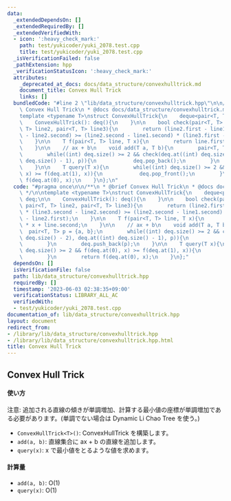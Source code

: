```yaml
---
data:
  _extendedDependsOn: []
  _extendedRequiredBy: []
  _extendedVerifiedWith:
  - icon: ':heavy_check_mark:'
    path: test/yukicoder/yuki_2078.test.cpp
    title: test/yukicoder/yuki_2078.test.cpp
  _isVerificationFailed: false
  _pathExtension: hpp
  _verificationStatusIcon: ':heavy_check_mark:'
  attributes:
    _deprecated_at_docs: docs/data_structure/convexhulltrick.md
    document_title: Convex Hull Trick
    links: []
  bundledCode: "#line 2 \"lib/data_structure/convexhulltrick.hpp\"\n\n/**\n * @brief\
    \ Convex Hull Trick\n * @docs docs/data_structure/convexhulltrick.md\n */\n\n\
    template <typename T>\nstruct ConvexHullTrick{\n    deque<pair<T, T>> deq;\n\n\
    \    ConvexHullTrick(): deq(){\n    }\n\n    bool check(pair<T, T> line1, pair<T,\
    \ T> line2, pair<T, T> line3){\n        return (line2.first - line1.first) * (line3.second\
    \ - line2.second) >= (line2.second - line1.second) * (line3.first - line2.first);\n\
    \    }\n\n    T f(pair<T, T> line, T x){\n        return line.first * x + line.second;\n\
    \    }\n\n    // ax + b\n    void add(T a, T b){\n        pair<T, T> p = {a, b};\n\
    \        while((int) deq.size() >= 2 && check(deq.at((int) deq.size() - 2), deq.at((int)\
    \ deq.size() - 1), p)){\n            deq.pop_back();\n        }\n        deq.push_back(p);\n\
    \    }\n\n    T query(T x){\n        while((int) deq.size() >= 2 && f(deq.at(0),\
    \ x) >= f(deq.at(1), x)){\n            deq.pop_front();\n        }\n        return\
    \ f(deq.at(0), x);\n    }\n};\n"
  code: "#pragma once\n\n/**\n * @brief Convex Hull Trick\n * @docs docs/data_structure/convexhulltrick.md\n\
    \ */\n\ntemplate <typename T>\nstruct ConvexHullTrick{\n    deque<pair<T, T>>\
    \ deq;\n\n    ConvexHullTrick(): deq(){\n    }\n\n    bool check(pair<T, T> line1,\
    \ pair<T, T> line2, pair<T, T> line3){\n        return (line2.first - line1.first)\
    \ * (line3.second - line2.second) >= (line2.second - line1.second) * (line3.first\
    \ - line2.first);\n    }\n\n    T f(pair<T, T> line, T x){\n        return line.first\
    \ * x + line.second;\n    }\n\n    // ax + b\n    void add(T a, T b){\n      \
    \  pair<T, T> p = {a, b};\n        while((int) deq.size() >= 2 && check(deq.at((int)\
    \ deq.size() - 2), deq.at((int) deq.size() - 1), p)){\n            deq.pop_back();\n\
    \        }\n        deq.push_back(p);\n    }\n\n    T query(T x){\n        while((int)\
    \ deq.size() >= 2 && f(deq.at(0), x) >= f(deq.at(1), x)){\n            deq.pop_front();\n\
    \        }\n        return f(deq.at(0), x);\n    }\n};"
  dependsOn: []
  isVerificationFile: false
  path: lib/data_structure/convexhulltrick.hpp
  requiredBy: []
  timestamp: '2023-06-03 02:38:35+09:00'
  verificationStatus: LIBRARY_ALL_AC
  verifiedWith:
  - test/yukicoder/yuki_2078.test.cpp
documentation_of: lib/data_structure/convexhulltrick.hpp
layout: document
redirect_from:
- /library/lib/data_structure/convexhulltrick.hpp
- /library/lib/data_structure/convexhulltrick.hpp.html
title: Convex Hull Trick
---
```

## Convex Hull Trick

#### 使い方

注意: 追加される直線の傾きが単調増加、計算する最小値の座標が単調増加である必要があります。(単調でない場合は Dynamic Li Chao Tree を使う。)

- `ConvexHullTrick<T>()`: ConvexHullTrick を構築します。
- `add(a, b)`: 直線集合に ax + b の直線を追加します。
- `query(x)`: x で最小値をとるような値を求めます。

#### 計算量

- `add(a, b)`: $\mathrm{O}(1)$
- `query(x)`: $\mathrm{O}(1)$